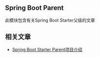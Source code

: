 ## Spring Boot Parent

此模块包含有关Spring Boot Starter父级的文章

## 相关文章

+ [Spring Boot Starter Parent项目介绍](docs/SpringBoot-Starter-Parent.md)